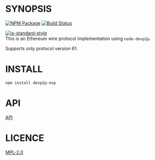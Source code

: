 # SYNOPSIS
[![NPM Package](https://img.shields.io/npm/v/devp2p-exp.svg?style=flat-square)](https://www.npmjs.org/package/devp2p-exp)
[![Build Status](https://img.shields.io/travis/expansejs/node-devp2p-exp.svg?branch=master&style=flat-square)](https://travis-ci.org/expansejs/node-devp2p-exp)

[![js-standard-style](https://cdn.rawgit.com/feross/standard/master/badge.svg)](https://github.com/feross/standard)  
This is an Ethereum wire protocol implementation using `node-devp2p`.

Supports only protocol version 61.

# INSTALL
`npm install devp2p-exp`

# API
[API](docs/index.md)

# LICENCE
[MPL-2.0](https://www.mozilla.org/en-US/MPL/2.0/)

